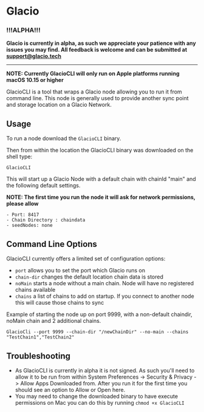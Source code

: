 # Glacio

### !!!ALPHA!!!

**Glacio is currently in alpha, as such we appreciate your patience with any issues you may find. All feedback is welcome and can be submitted at support@glacio.tech**

---

**NOTE: Currently GlacioCLI will only run on Apple platforms running macOS 10.15 or higher**

GlacioCLI is a tool that wraps a Glacio node allowing you to run it from command line. This node is generally used
to provide another sync point and storage location on a Glacio Network.



## Usage

To run a node download the `GlacioCLI` binary.

Then from within the location the GlacioCLI binary was downloaded on the shell type:

```shell
GlacioCLI
```

This will start up a Glacio Node with a default chain with chainId "main" and the following default settings.

**NOTE: The first time you run the node it will ask for network permissions, please allow**

```
- Port: 8417
- Chain Directory : chaindata  
- seedNodes: none
```

## Command Line Options

GlacioCLI currently offers a limited set of configuration options:

- `port` allows you to set the port which Glacio runs on
- `chain-dir` changes the default location chain data is stored
- `noMain` starts a node without a main chain. Node will have no registered chains available
- `chains` a list of chains to add on startup. If you connect to another node this will cause those chains to sync

Example of starting the node up on port 9999, with a non-default chaindir, noMain chain and 2 additional chains.

```shell
GlacioCli --port 9999 --chain-dir "/newChainDir" --no-main --chains "TestChain1","TestChain2"
```

## Troubleshooting
- As GlacioCLI is currently in alpha it is not signed. As such you'll need to allow it to be run from within System Preferences -> Security & Privacy -> Allow Apps Downloaded from. After you run it for the first time you should see an option to Allow or Open here.
- You may need to change the downloaded binary to have execute permissions on Mac you can do this by running `chmod +x GlacioCLI`

